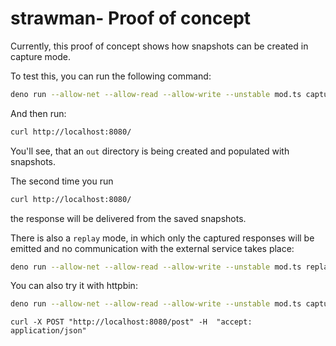 # strawman- Proof of concept

Currently, this proof of concept shows how snapshots can be created in capture mode.

To test this, you can run the following command:

```sh
deno run --allow-net --allow-read --allow-write --unstable mod.ts capture --prefix http://localhost:8080 --target https://openformation.io out
```

And then run:

```sh
curl http://localhost:8080/
```

You'll see, that an `out` directory is being created and populated with snapshots.

The second time you run

```sh
curl http://localhost:8080/
```

the response will be delivered from the saved snapshots.

There is also a `replay` mode, in which only the captured responses will be emitted and no communication with the external service takes place:

```sh
deno run --allow-net --allow-read --allow-write --unstable mod.ts replay --prefix http://localhost:8080 out
```

You can also try it with httpbin:

```sh
deno run --allow-net --allow-read --allow-write --unstable mod.ts capture --prefix http://localhost:8080 --target https://httpbin.org out
```

```
curl -X POST "http://localhost:8080/post" -H  "accept: application/json"
```
